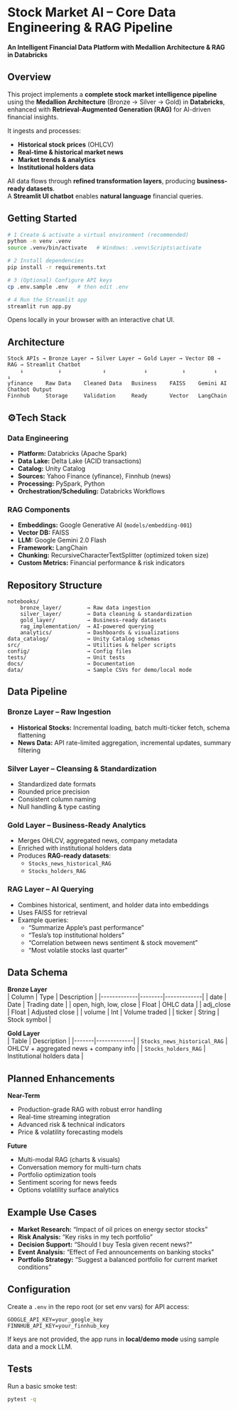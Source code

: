 
# Stock Market AI – Core Data Engineering & RAG Pipeline  
**An Intelligent Financial Data Platform with Medallion Architecture & RAG in Databricks**


## Overview

This project implements a **complete stock market intelligence pipeline** using the **Medallion Architecture** (Bronze → Silver → Gold) in **Databricks**, enhanced with **Retrieval-Augmented Generation (RAG)** for AI-driven financial insights.  

It ingests and processes:  
- **Historical stock prices** (OHLCV)  
- **Real-time & historical market news**  
- **Market trends & analytics**  
- **Institutional holders data**  

All data flows through **refined transformation layers**, producing **business-ready datasets**.  
A **Streamlit UI chatbot** enables **natural language** financial queries.

## Getting Started

```bash
# 1️ Create & activate a virtual environment (recommended)
python -m venv .venv
source .venv/bin/activate   # Windows: .venv\Scripts\activate

# 2️ Install dependencies
pip install -r requirements.txt

# 3️ (Optional) Configure API keys
cp .env.sample .env   # then edit .env

# 4 Run the Streamlit app
streamlit run app.py
```

Opens locally in your browser with an interactive chat UI.


## Architecture

```
Stock APIs → Bronze Layer → Silver Layer → Gold Layer → Vector DB → RAG → Streamlit Chatbot
    ↓           ↓             ↓            ↓           ↓         ↓            ↓
yfinance    Raw Data    Cleaned Data   Business    FAISS    Gemini AI   Chatbot Output
Finnhub     Storage     Validation     Ready       Vector   LangChain   
```


## ⚙Tech Stack

### Data Engineering
- **Platform:** Databricks (Apache Spark)
- **Data Lake:** Delta Lake (ACID transactions)
- **Catalog:** Unity Catalog
- **Sources:** Yahoo Finance (yfinance), Finnhub (news)
- **Processing:** PySpark, Python
- **Orchestration/Scheduling:** Databricks Workflows

### RAG Components
- **Embeddings:** Google Generative AI (`models/embedding-001`)
- **Vector DB:** FAISS
- **LLM:** Google Gemini 2.0 Flash
- **Framework:** LangChain
- **Chunking:** RecursiveCharacterTextSplitter (optimized token size)
- **Custom Metrics:** Financial performance & risk indicators


## Repository Structure

```
notebooks/
    bronze_layer/        → Raw data ingestion
    silver_layer/        → Data cleaning & standardization
    gold_layer/          → Business-ready datasets
    rag_implementation/  → AI-powered querying
    analytics/           → Dashboards & visualizations
data_catalog/            → Unity Catalog schemas
src/                     → Utilities & helper scripts
config/                  → Config files
tests/                   → Unit tests
docs/                    → Documentation
data/                    → Sample CSVs for demo/local mode
```


## Data Pipeline

### Bronze Layer – Raw Ingestion
- **Historical Stocks:** Incremental loading, batch multi-ticker fetch, schema flattening  
- **News Data:** API rate-limited aggregation, incremental updates, summary filtering  

### Silver Layer – Cleansing & Standardization
- Standardized date formats  
- Rounded price precision  
- Consistent column naming  
- Null handling & type casting  

### Gold Layer – Business-Ready Analytics
- Merges OHLCV, aggregated news, company metadata  
- Enriched with institutional holders data  
- Produces **RAG-ready datasets**:  
  - `Stocks_news_historical_RAG`
  - `Stocks_holders_RAG`

### RAG Layer – AI Querying
- Combines historical, sentiment, and holder data into embeddings  
- Uses FAISS for retrieval  
- Example queries:
  - “Summarize Apple’s past performance”
  - “Tesla’s top institutional holders”
  - “Correlation between news sentiment & stock movement”
  - “Most volatile stocks last quarter”


## Data Schema

**Bronze Layer**  
| Column      | Type   | Description |
|-------------|--------|-------------|
| date        | Date   | Trading date |
| open, high, low, close | Float | OHLC data |
| adj_close   | Float  | Adjusted close |
| volume      | Int    | Volume traded |
| ticker      | String | Stock symbol |

**Gold Layer**  
| Table | Description |
|-------|-------------|
| `Stocks_news_historical_RAG` | OHLCV + aggregated news + company info |
| `Stocks_holders_RAG` | Institutional holders data |


## Planned Enhancements

**Near-Term**
- Production-grade RAG with robust error handling  
- Real-time streaming integration  
- Advanced risk & technical indicators  
- Price & volatility forecasting models  

**Future**
- Multi-modal RAG (charts & visuals)  
- Conversation memory for multi-turn chats  
- Portfolio optimization tools  
- Sentiment scoring for news feeds  
- Options volatility surface analytics  


## Example Use Cases
- **Market Research:** “Impact of oil prices on energy sector stocks”  
- **Risk Analysis:** “Key risks in my tech portfolio”  
- **Decision Support:** “Should I buy Tesla given recent news?”  
- **Event Analysis:** “Effect of Fed announcements on banking stocks”  
- **Portfolio Strategy:** “Suggest a balanced portfolio for current market conditions”  


## Configuration

Create a `.env` in the repo root (or set env vars) for API access:

```
GOOGLE_API_KEY=your_google_key
FINNHUB_API_KEY=your_finnhub_key
```

If keys are not provided, the app runs in **local/demo mode** using sample data and a mock LLM.


## Tests

Run a basic smoke test:

```bash
pytest -q
```



